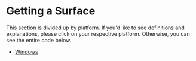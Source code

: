 # Getting a Surface

This section is divided up by platform. If you'd like to see definitions and explanations, please click on your respective platform. Otherwise, you can see the entire code below.

- [Windows](./windows.md)